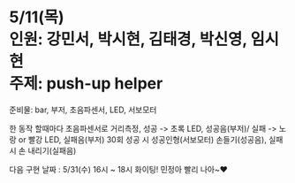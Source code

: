 5/11(목)   
인원: 강민서, 박시현, 김태경, 박신영, 임시현   
주제: push-up helper  
===
준비물: bar, 부저, 초음파센서, LED, 서보모터

한 동작 할때마다 초음파센서로 거리측정, 성공 -> 초록 LED, 성공음(부저)/ 실패 -> 노랑 or 빨강 LED, 실패음(부저) 
30회 성공 시 성공인형(서보모터) 손들기(성공음), 실패 시 손 내리기(실패음) 

다음 구현 날짜 : 5/31(수) 16시 ~ 18시 화이팅! 민정아 빨리 나아~♥
